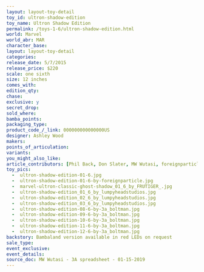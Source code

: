 ```yaml
---
layout: layout-toy-detail 
toy_id: ultron-shadow-edition
toy_name: Ultron Shadow Edition
permalink: /toys-1-6/ultron-shadow-edition.html
world: Marvel
world_abr: MAR
character_base: 
layout: layout-toy-detail
categories: 
release_date: 5/7/2015
release_price: $220 
scale: one sixth
size: 12 inches
comes_with: 
edition_qty: 
chase: 
exclusive: y
secret_drop: 
sold_where: 
bamba_points: 
packaging_type: 
product_code_/_link: 000000000000000US
designer: Ashley Wood
makers: 
points_of_articulation: 
variants: 
you_might_also_like: 
article_contributors: [Phil Back, Don Slater, MW Wutasi, foreignparticle, frutiger_, lumpyheadstudios, 3a_boltman]
toy_pics: 
  -  ultron-shadow-edition-01-6.jpg
  -  ultron-shadow-edition-01-6-by-foreignparticle.jpg
  -  marvel-ultron-classic-ghost-shadow_01_6_by_FRUTIGER_.jpg
  -  ultron-shadow-edition_01_6_by_lumpyheadstudios.jpg
  -  ultron-shadow-edition_02_6_by_lumpyheadstudios.jpg
  -  ultron-shadow-edition_03_6_by_lumpyheadstudios.jpg
  -  ultron-shadow-edition-08-6-by-3a_boltman.jpg
  -  ultron-shadow-edition-09-6-by-3a_boltman.jpg
  -  ultron-shadow-edition-10-6-by-3a_boltman.jpg
  -  ultron-shadow-edition-11-6-by-3a_boltman.jpg
  -  ultron-shadow-edition-12-6-by-3a_boltman.jpg
backstory: Bambaland version available in red LEDs on request
sale_type: 
event_exclusive: 
event_details: 
source_doc: MW Wutasi - 3A spreadsheet - 01-15-2019
---
```

